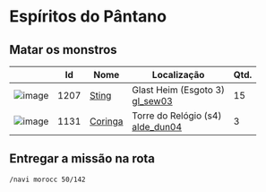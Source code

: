 # Espíritos do Pântano

## Matar os monstros

| | Id | Nome | Localização | Qtd. |
| - | - | - | - | - |
| ![image](https://file5s.ratemyserver.net/mobs/1207.gif) | 1207 | [Sting](https://ratemyserver.net/mob_db.php?mob_id=1207&small=1&back=1) | Glast Heim (Esgoto 3) <br>[gl_sew03](https://ratemyserver.net/index.php?page=npc_shop_warp&map=gl_sew03) | 15 |
| ![image](https://file5s.ratemyserver.net/mobs/1131.gif) | 1131 | [Coringa](https://ratemyserver.net/mob_db.php?mob_id=1131&small=1&back=1) | Torre do Relógio (s4) <br>[alde_dun04](https://ratemyserver.net/index.php?page=npc_shop_warp&map=alde_dun04) | 3 |


## Entregar a missão na rota

```
/navi morocc 50/142
```

